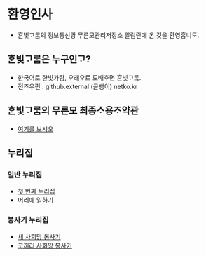 # 환영인사
- ᄒᆞᆫ빛ᄀᆞᄅᆞᆷ의 정보통신망 무른모관리저장소 알림란에 온 것을 환영ᄒᆞᆸ니ᄃᆞ.

## ᄒᆞᆫ빛ᄀᆞᄅᆞᆷ은 누구인ᄀᆞ?
- 한국어로 한빛가람, ᄋᆞ래ᄋᆞ로 도배ᄒᆞ면 ᄒᆞᆫ빛ᄀᆞᄅᆞᆷ.
- 전ᄌᆞ우편 : github.external (골뱅이) netko.kr

## ᄒᆞᆫ빛ᄀᆞᄅᆞᆷ의 무른모 최종ᄉᆞ용ᄌᆞ약관
- [여기를 보시오](https://hanb.jp/license/limit_software_2.html)

## 누리집
### 일반 누리집
- [첫 번째 누리집](https://hanb.jp)
- [머리에 일하기](https://moe.work)

### 봉사기 누리집
- [새 사회망 봉사기](https://twitter.com/myskys2)
- [코끼리 사회망 봉사기](https://ani.work)
